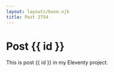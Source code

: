 ```yaml
---
layout: layouts/base.njk
title: Post 2754
---
```


# Post {{ id }}

This is post {{ id }} in my Eleventy project.
